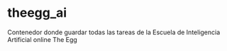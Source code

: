 # theegg_ai
Contenedor donde guardar todas las tareas de la Escuela de Inteligencia Artificial online The Egg
